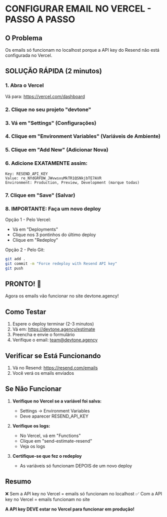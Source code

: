 # CONFIGURAR EMAIL NO VERCEL - PASSO A PASSO

## O Problema
Os emails só funcionam no localhost porque a API key do Resend não está configurada no Vercel.

## SOLUÇÃO RÁPIDA (2 minutos)

### 1. Abra o Vercel
Vá para: https://vercel.com/dashboard

### 2. Clique no seu projeto "devtone"

### 3. Vá em "Settings" (Configurações)

### 4. Clique em "Environment Variables" (Variáveis de Ambiente)

### 5. Clique em "Add New" (Adicionar Nova)

### 6. Adicione EXATAMENTE assim:

```
Key: RESEND_API_KEY
Value: re_NYdGRFDW_JWvwsxuMkTR1QSNkjbTE7AVR
Environment: Production, Preview, Development (marque todas)
```

### 7. Clique em "Save" (Salvar)

### 8. IMPORTANTE: Faça um novo deploy

Opção 1 - Pelo Vercel:
- Vá em "Deployments"
- Clique nos 3 pontinhos do último deploy
- Clique em "Redeploy"

Opção 2 - Pelo Git:
```bash
git add .
git commit -m "Force redeploy with Resend API key"
git push
```

## PRONTO! 🎉

Agora os emails vão funcionar no site devtone.agency!

## Como Testar

1. Espere o deploy terminar (2-3 minutos)
2. Vá em: https://devtone.agency/estimate
3. Preencha e envie o formulário
4. Verifique o email: team@devtone.agency

## Verificar se Está Funcionando

1. Vá no Resend: https://resend.com/emails
2. Você verá os emails enviados

## Se Não Funcionar

1. **Verifique no Vercel se a variável foi salva:**
   - Settings → Environment Variables
   - Deve aparecer RESEND_API_KEY

2. **Verifique os logs:**
   - No Vercel, vá em "Functions"
   - Clique em "send-estimate-resend"
   - Veja os logs

3. **Certifique-se que fez o redeploy**
   - As variáveis só funcionam DEPOIS de um novo deploy

## Resumo

❌ Sem a API key no Vercel = emails só funcionam no localhost
✅ Com a API key no Vercel = emails funcionam no site

**A API key DEVE estar no Vercel para funcionar em produção!**